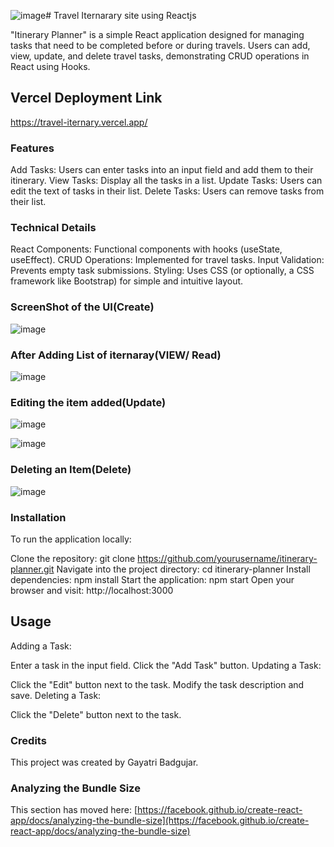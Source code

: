 ![image](https://github.com/gayatrib16/TravelIternary/assets/98201306/5291bffa-b1fb-4453-a5f2-c14b95ba37b8)# Travel Iternarary site using Reactjs

"Itinerary Planner" is a simple React application designed for managing tasks that need to be completed before or during travels. Users can add, view, update, and delete travel tasks, demonstrating CRUD operations in React using Hooks.

## Vercel Deployment Link

https://travel-iternary.vercel.app/

### Features

Add Tasks: Users can enter tasks into an input field and add them to their itinerary.
View Tasks: Display all the tasks in a list.
Update Tasks: Users can edit the text of tasks in their list.
Delete Tasks: Users can remove tasks from their list.

### Technical Details

React Components: Functional components with hooks (useState, useEffect).
CRUD Operations: Implemented for travel tasks.
Input Validation: Prevents empty task submissions.
Styling: Uses CSS (or optionally, a CSS framework like Bootstrap) for simple and intuitive layout.

### ScreenShot of the UI(Create)
![image](https://github.com/gayatrib16/TravelIternary/assets/98201306/201d3934-4dc3-4c12-8d14-58134a7c4713)

### After Adding List of iternaray(VIEW/ Read) 
![image](https://github.com/gayatrib16/TravelIternary/assets/98201306/41dedf04-a8bd-40b2-82e2-ea8cf06f836d)

### Editing the item added(Update)
![image](https://github.com/gayatrib16/TravelIternary/assets/98201306/e5d40cee-3693-4d3b-b2e3-f87388ef7904)

![image](https://github.com/gayatrib16/TravelIternary/assets/98201306/2bc0a0f1-efa1-429e-b9ba-1347d5bba5bc)

### Deleting an Item(Delete)
![image](https://github.com/gayatrib16/TravelIternary/assets/98201306/26b50511-6dab-4b04-acb2-ed988c21ee03)


### Installation

To run the application locally:

Clone the repository: git clone https://github.com/yourusername/itinerary-planner.git
Navigate into the project directory: cd itinerary-planner
Install dependencies: npm install
Start the application: npm start
Open your browser and visit: http://localhost:3000

## Usage

Adding a Task:

Enter a task in the input field.
Click the "Add Task" button.
Updating a Task:

Click the "Edit" button next to the task.
Modify the task description and save.
Deleting a Task:

Click the "Delete" button next to the task.

### Credits

This project was created by Gayatri Badgujar.

### Analyzing the Bundle Size

This section has moved here: [https://facebook.github.io/create-react-app/docs/analyzing-the-bundle-size](https://facebook.github.io/create-react-app/docs/analyzing-the-bundle-size)
